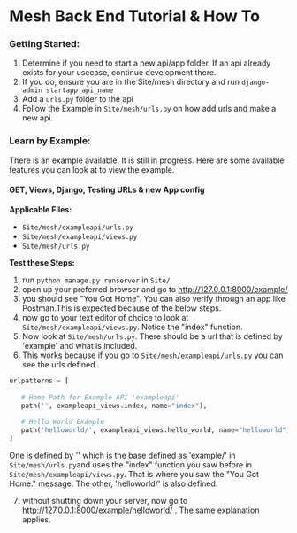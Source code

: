 # Mesh Back End Tutorial & How To

### Getting Started: 
1. Determine if you need to start a new api/app folder. If an api already exists for your usecase, continue development there. 
2. If you do, ensure you are in the Site/mesh directory and run `django-admin startapp api_name`
3. Add a `urls.py` folder to the api
4. Follow the Example in `Site/mesh/urls.py` on how add urls and make a new api. 

### Learn by Example: 
There is an example available. It is still in progress. Here are some available features you can look at to view the example.

#### GET, Views, Django, Testing URLs & new App config
**Applicable Files:** 
- `Site/mesh/exampleapi/urls.py`
- `Site/mesh/exampleapi/views.py`
- `Site/mesh/urls.py`

**Test these Steps:** 
1. run `python manage.py runserver` in `Site/` 
2. open up your preferred browser and go to http://127.0.0.1:8000/example/ 
3. you should see "You Got Home". You can also verify through an app like Postman.This is expected because of the below steps.  
4. now go to your text editor of choice to look at `Site/mesh/exampleapi/views.py`. Notice the "index" function. 
5. Now look at `Site/mesh/urls.py`.  There should be a url that is defined by 'example' and what is included. 
6. This works because if you go to `Site/mesh/exampleapi/urls.py` you can see the urls defined.
 ```py 
urlpatterns = [
    
    # Home Path for Example API 'exampleapi'
    path('', exampleapi_views.index, name="index"),
    
    # Hello World Example
    path('helloworld/', exampleapi_views.hello_world, name="helloworld")
] 
```
 One is defined by '' which is the base defined as 'example/' in `Site/mesh/urls.py`and uses the "index" function you saw before in `Site/mesh/exampleapi/views.py`. That is where you saw the "You Got Home." message. 
 The other, 'helloworld/' is also defined. 

7. without shutting down your server, now go to http://127.0.0.1:8000/example/helloworld/ . The same explanation applies. 
